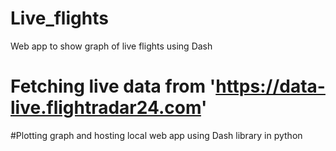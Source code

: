 # Live_flights
Web app to show graph of live flights using Dash

# Fetching live data from 'https://data-live.flightradar24.com'

#Plotting graph and hosting local web app using Dash library in python
